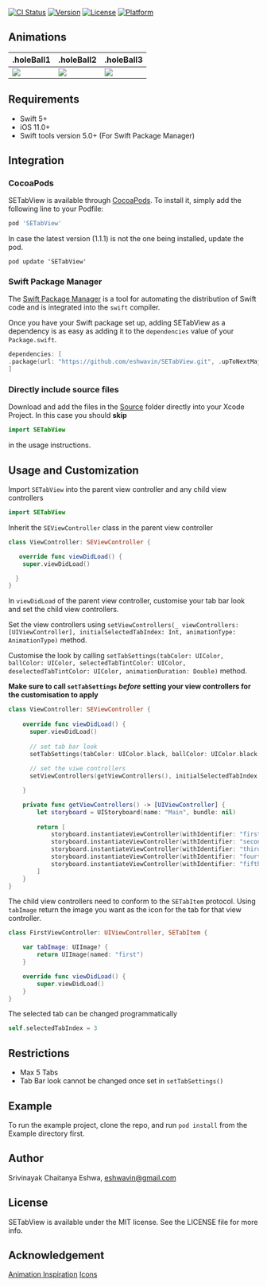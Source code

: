 [![CI Status](https://img.shields.io/travis/eshwavin/SETabView.svg?style=flat)](https://travis-ci.org/eshwavin/SETabView)
[![Version](https://img.shields.io/cocoapods/v/SETabView.svg?style=flat)](https://cocoapods.org/pods/SETabView)
[![License](https://img.shields.io/cocoapods/l/SETabView.svg?style=flat)](https://cocoapods.org/pods/SETabView)
[![Platform](https://img.shields.io/cocoapods/p/SETabView.svg?style=flat)](https://cocoapods.org/pods/SETabView)

## Animations

.holeBall1 | .holeBall2 | .holeBall3
---------| --------------|---------|
<img src="https://github.com/eshwavin/SETabView/blob/master/Gifs/HoleBall1.gif"> | <img src="https://github.com/eshwavin/SETabView/blob/master/Gifs/HoleBall2.gif"> | <img src="https://github.com/eshwavin/SETabView/blob/master/Gifs/HoleBall3.gif">

## Requirements

- Swift 5+
- iOS 11.0+
- Swift tools version 5.0+ (For Swift Package Manager)

## Integration

### CocoaPods

SETabView is available through [CocoaPods](https://cocoapods.org). To install
it, simply add the following line to your Podfile:

```ruby
pod 'SETabView'
```

In case the latest version (1.1.1) is not the one being installed, update the pod.

```
pod update 'SETabView'
```

### Swift Package Manager

The [Swift Package Manager](https://swift.org/package-manager/) is a tool for automating the distribution of Swift code and is integrated into the `swift` compiler.

Once you have your Swift package set up, adding SETabView as a dependency is as easy as adding it to the `dependencies` value of your `Package.swift`.

```swift
dependencies: [
.package(url: "https://github.com/eshwavin/SETabView.git", .upToNextMajor(from: "1.1.1"))
]
```

### Directly include source files

Download and add the files in the [Source](https://github.com/eshwavin/SETabView/tree/master/Source) folder directly into your Xcode Project. In this case you should **skip** 

```swift
import SETabView
```

in the usage instructions.

## Usage and Customization

Import `SETabView` into the parent view controller and any child view controllers

```swift
import SETabView
```

Inherit the `SEViewController` class in the parent view controller
```swift
class ViewController: SEViewController {

   override func viewDidLoad() {
    super.viewDidLoad()

  }
}
```

In  `viewDidLoad` of the parent view controller, customise your tab bar look and set the child view controllers. 

Set the view controllers using `setViewControllers(_ viewControllers: [UIViewController], initialSelectedTabIndex: Int, animationType: AnimationType)` method.

Customise the look by calling `setTabSettings(tabColor: UIColor, ballColor: UIColor, selectedTabTintColor: UIColor, deselectedTabTintColor: UIColor, animationDuration: Double)` method.

**Make sure to call `setTabSettings` *before* setting your view controllers for the customisation to apply**

```swift
class ViewController: SEViewController {
    
    override func viewDidLoad() {
      super.viewDidLoad()
      
      // set tab bar look
      setTabSettings(tabColor: UIColor.black, ballColor: UIColor.black, selectedTabTintColor: UIColor.white, deselectedTabTintColor: UIColor.gray, animationDuration: 1)
      
      // set the viwe controllers
      setViewControllers(getViewControllers(), initialSelectedTabIndex: 0, animationType: .holeBall3)

    }

    private func getViewControllers() -> [UIViewController] {
        let storyboard = UIStoryboard(name: "Main", bundle: nil)
        
        return [
            storyboard.instantiateViewController(withIdentifier: "firstVC"),
            storyboard.instantiateViewController(withIdentifier: "secondVC"),
            storyboard.instantiateViewController(withIdentifier: "thirdVC"),
            storyboard.instantiateViewController(withIdentifier: "fourthVC"),
            storyboard.instantiateViewController(withIdentifier: "fifthVC")
        ]
    }   
}
```
The child view controllers need to conform to the `SETabItem` protocol. Using `tabImage` return the image you want as the icon for the tab for that view controller.

```swift
class FirstViewController: UIViewController, SETabItem {

    var tabImage: UIImage? {
        return UIImage(named: "first")
    }

    override func viewDidLoad() {
        super.viewDidLoad()
    }
}
```

The selected tab can be changed programmatically

```swift
self.selectedTabIndex = 3
```

## Restrictions

- Max 5 Tabs
- Tab Bar look cannot be changed once set in `setTabSettings()`

## Example

To run the example project, clone the repo, and run `pod install` from the Example directory first.

## Author

Srivinayak Chaitanya Eshwa, eshwavin@gmail.com

## License

SETabView is available under the MIT license. See the LICENSE file for more info.

## Acknowledgement

[Animation Inspiration](https://www.behance.net/gallery/79473185/25-Animated-Tab-Bar-Designs-for-Inspiration)
[Icons](https://www.flaticon.com/authors/nikita-golubev)
